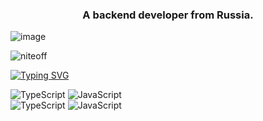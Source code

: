 <h3 align="center">A backend developer from Russia.</h3>

![image](https://github.com/NITEOFF/niteoff/blob/main/header.png?raw=true)

<p align="left"> <img src="https://komarev.com/ghpvc/?username=niteoff&label=Profile%20views&color=b8b8b8&style=flat" alt="niteoff" /> </p>

[![Typing SVG](https://readme-typing-svg.demolab.com?font=Montserrat&size=50&pause=1000&color=B4B4B4&background=515151&center=true&vCenter=true&random=true&width=1000&height=100&lines=Harukomi+%D0%BF%D0%BE%D0%B4+%D1%81%D1%82%D0%BE%D0%BB%D0%BE%D0%BC)](https://t.me/nitev01)

![TypeScript](https://img.shields.io/badge/TypeScript-%20-3178c6)
![JavaScript](https://img.shields.io/badge/JavaScript-%20-f7df1d)
<br>
![TypeScript](https://img.shields.io/badge/TypeScript-%20-3178c6)
![JavaScript](https://img.shields.io/badge/JavaScript-%20-f7df1d)
